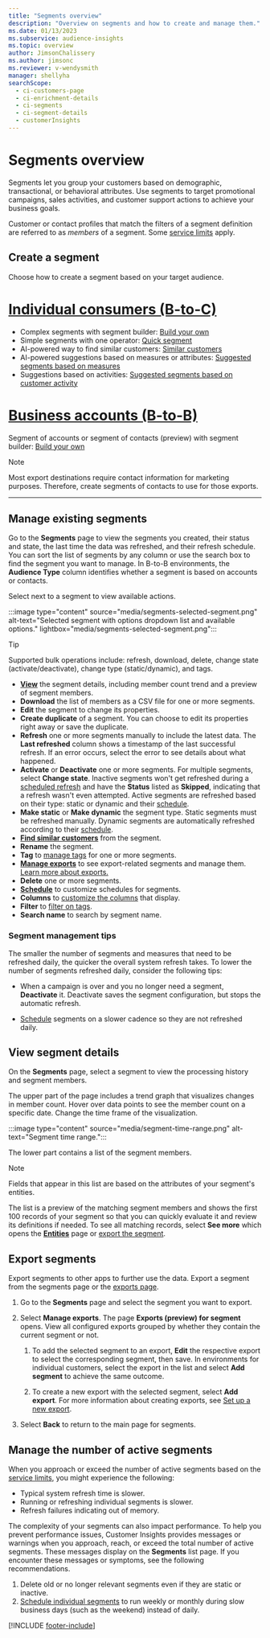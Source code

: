 ```yaml
---
title: "Segments overview"
description: "Overview on segments and how to create and manage them."
ms.date: 01/13/2023
ms.subservice: audience-insights
ms.topic: overview
author: JimsonChalissery
ms.author: jimsonc
ms.reviewer: v-wendysmith
manager: shellyha
searchScope: 
  - ci-customers-page
  - ci-enrichment-details
  - ci-segments
  - ci-segment-details
  - customerInsights
---
```


# Segments overview

Segments let you group your customers based on demographic, transactional, or behavioral attributes. Use segments to target promotional campaigns, sales activities, and customer support actions to achieve your business goals.

Customer or contact profiles that match the filters of a segment definition are referred to as *members* of a segment. Some [service limits](/dynamics365/customer-insights/service-limits) apply.

## Create a segment

Choose how to create a segment based on your target audience.

# [Individual consumers (B-to-C)](#tab/b2c)

- Complex segments with segment builder: [Build your own](segment-builder.md)
- Simple segments with one operator: [Quick segment](segment-quick.md)
- AI-powered way to find similar customers: [Similar customers](find-similar-customer-segments.md)
- AI-powered suggestions based on measures or attributes: [Suggested segments based on measures](suggested-segments.md)
- Suggestions based on activities: [Suggested segments based on customer activity](suggested-segments-activity.md)

# [Business accounts (B-to-B)](#tab/b2b)

Segment of accounts or segment of contacts (preview) with segment builder: [Build your own](segment-builder.md)

> [!NOTE]
> Most export destinations require contact information for marketing purposes. Therefore, create segments of contacts to use for those exports.

---

## Manage existing segments

Go to the **Segments** page to view the segments you created, their status and state, the last time the data was refreshed, and their refresh schedule. You can sort the list of segments by any column or use the search box to find the segment you want to manage. In B-to-B environments, the **Audience Type** column identifies whether a segment is based on accounts or contacts.

Select next to a segment to view available actions.

:::image type="content" source="media/segments-selected-segment.png" alt-text="Selected segment with options dropdown list and available options." lightbox="media/segments-selected-segment.png":::

> [!TIP]
> Supported bulk operations include: refresh, download, delete, change state (activate/deactivate), change type (static/dynamic), and tags.

- [**View**](#view-segment-details) the segment details, including member count trend and a preview of segment members.
- **Download** the list of members as a CSV file for one or more segments.
- **Edit** the segment to change its properties.
- **Create duplicate** of a segment. You can choose to edit its properties right away or save the duplicate.
- **Refresh** one or more segments manually to include the latest data. The **Last refreshed** column shows a timestamp of the last successful refresh. If an error occurs, select the error to see details about what happened.
- **Activate** or **Deactivate** one or more segments. For multiple segments, select **Change state**. Inactive segments won't get refreshed during a [scheduled refresh](segments-schedule.md) and have the **Status** listed as **Skipped**, indicating that a refresh wasn't even attempted. Active segments are refreshed based on their type: static or dynamic and their [schedule](segments-schedule.md).
- **Make static** or **Make dynamic** the segment type. Static segments must be refreshed manually. Dynamic segments are automatically refreshed according to their [schedule](segments-schedule.md).
- [**Find similar customers**](find-similar-customer-segments.md) from the segment.
- **Rename** the segment.
- **Tag** to [manage tags](work-with-tags-columns.md#manage-tags) for one or more segments.
- [**Manage exports**](#export-segments) to see export-related segments and manage them. [Learn more about exports.](export-destinations.md)
- **Delete** one or more segments.
- [**Schedule**](segments-schedule.md) to customize schedules for segments.
- **Columns** to [customize the columns](work-with-tags-columns.md#customize-columns) that display.
- **Filter** to [filter on tags](work-with-tags-columns.md#filter-on-tags).
- **Search name** to search by segment name.

### Segment management tips

The smaller the number of segments and measures that need to be refreshed daily, the quicker the overall system refresh takes. To lower the number of segments refreshed daily, consider the following tips:

- When a campaign is over and you no longer need a segment, **Deactivate** it. Deactivate saves the segment configuration, but stops the automatic refresh.

- [Schedule](segments-schedule.md) segments on a slower cadence so they are not refreshed daily.

## View segment details

On the **Segments** page, select a segment to view the processing history and segment members.

The upper part of the page includes a trend graph that visualizes changes in member count. Hover over data points to see the member count on a specific date. Change the time frame of the visualization.

:::image type="content" source="media/segment-time-range.png" alt-text="Segment time range.":::

The lower part contains a list of the segment members.

> [!NOTE]
> Fields that appear in this list are based on the attributes of your segment's entities.
>
> The list is a preview of the matching segment members and shows the first 100 records of your segment so that you can quickly evaluate it and review its definitions if needed. To see all matching records, select **See more** which opens the [**Entities**](entities.md) page or [export the segment](export-destinations.md).

## Export segments

Export segments to other apps to further use the data. Export a segment from the segments page or the [exports page](export-destinations.md).

1. Go to the **Segments** page and select the segment you want to export.

1. Select **Manage exports**. The page **Exports (preview) for segment** opens. View all configured exports grouped by whether they contain the current segment or not.

   1. To add the selected segment to an export, **Edit** the respective export to select the corresponding segment, then save. In environments for individual customers, select the export in the list and select **Add segment** to achieve the same outcome.

   1. To create a new export with the selected segment, select **Add export**. For more information about creating exports, see [Set up a new export](export-destinations.md#set-up-a-new-export).

1. Select **Back** to return to the main page for segments.

## Manage the number of active segments

When you approach or exceed the number of active segments based on the [service limits](service-limits.md), you might experience the following:

- Typical system refresh time is slower.
- Running or refreshing individual segments is slower.
- Refresh failures indicating out of memory.

The complexity of your segments can also impact performance. To help you prevent performance issues, Customer Insights provides messages or warnings when you approach, reach, or exceed the total number of active segments. These messages display on the **Segments** list page. If you encounter these messages or symptoms, see the following recommendations.

1. Delete old or no longer relevant segments even if they are static or inactive.
1. [Schedule individual segments](segments-schedule.md) to run weekly or monthly during slow business days (such as the weekend) instead of daily.

[!INCLUDE [footer-include](includes/footer-banner.md)]
